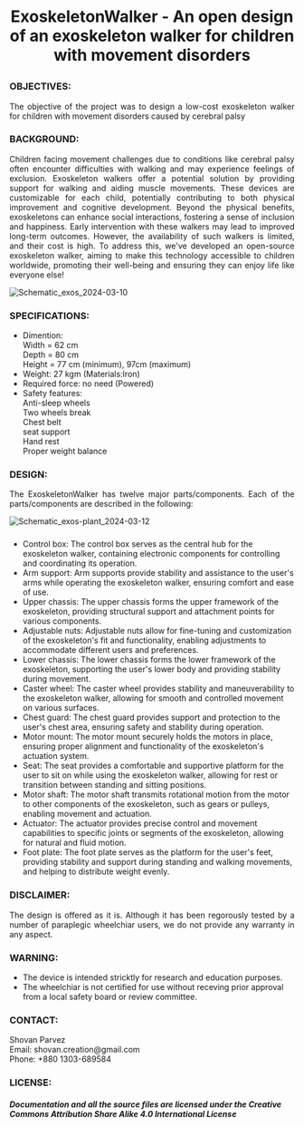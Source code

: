 # <P align="center"> ExoskeletonWalker - An open design of an exoskeleton walker for children with movement disorders
 
### OBJECTIVES:
<P align="justify"> The objective of the project was to design a low-cost exoskeleton walker for children with movement disorders caused by cerebral palsy 

### BACKGROUND:
<P align="justify"> Children facing movement challenges due to conditions like cerebral palsy often encounter difficulties with walking and may experience feelings of exclusion. Exoskeleton walkers offer a potential solution by providing support for walking and aiding muscle movements. These devices are customizable for each child, potentially contributing to both physical improvement and cognitive development. Beyond the physical benefits, exoskeletons can enhance social interactions, fostering a sense of inclusion and happiness. Early intervention with these walkers may lead to improved long-term outcomes. However, the availability of such walkers is limited, and their cost is high. To address this, we've developed an open-source exoskeleton walker, aiming to make this technology accessible to children worldwide, promoting their well-being and ensuring they can enjoy life like everyone else!</P>


 ![Schematic_exos_2024-03-10](https://github.com/SHOVANPARVEZ/Exoskeleton-walker-/assets/140902671/e80d4f03-78a7-4559-84dc-ae2a4ceb28bc)

       

### SPECIFICATIONS:
- Dimention: <br/>
  <tab/> Width = 62 cm <br/>
  <tab/> Depth = 80 cm <br/>
  <tab/> Height = 77 cm (minimum), 97cm (maximum) <br/>
- Weight: 27 kgm (Materials:Iron) <br/>
- Required force: no need (Powered) <br/>
- Safety features: <br/>
  <tab/> Anti-sleep wheels <br/>
  <tab/> Two wheels break <br/>
  <tab/> Chest belt <br/>
  <tab/> seat support <br/>
  <tab/> Hand rest <br/>
  <tab/> Proper weight balance <br/>
  
### DESIGN:
<P align="justify"> The ExoskeletonWalker has twelve major parts/components. Each of the parts/components are described in the following:
 

![Schematic_exos-plant_2024-03-12](https://github.com/SHOVANPARVEZ/Exoskeleton-walker-/assets/140902671/87f8fb77-3fca-4910-97eb-8cf9943ef468)


###
- Control box: The control box serves as the central hub for the exoskeleton walker, containing electronic components for controlling and coordinating its operation.
- Arm support: Arm supports provide stability and assistance to the user's arms while operating the exoskeleton walker, ensuring comfort and ease of use.
- Upper chassis: The upper chassis forms the upper framework of the exoskeleton, providing structural support and attachment points for various components.
- Adjustable nuts: Adjustable nuts allow for fine-tuning and customization of the exoskeleton's fit and functionality, enabling adjustments to accommodate different users and preferences.
- Lower chassis: The lower chassis forms the lower framework of the exoskeleton, supporting the user's lower body and providing stability during movement.
- Caster wheel: The caster wheel provides stability and maneuverability to the exoskeleton walker, allowing for smooth and controlled movement on various surfaces.
- Chest guard: The chest guard provides support and protection to the user's chest area, ensuring safety and stability during operation.
- Motor mount: The motor mount securely holds the motors in place, ensuring proper alignment and functionality of the exoskeleton's actuation system.
- Seat: The seat provides a comfortable and supportive platform for the user to sit on while using the exoskeleton walker, allowing for rest or transition between standing and sitting positions.
- Motor shaft: The motor shaft transmits rotational motion from the motor to other components of the exoskeleton, such as gears or pulleys, enabling movement and actuation.
- Actuator: The actuator provides precise control and movement capabilities to specific joints or segments of the exoskeleton, allowing for natural and fluid motion.
- Foot plate: The foot plate serves as the platform for the user's feet, providing stability and support during standing and walking movements, and helping to distribute weight evenly.
  
### DISCLAIMER:
<P align="justify"> The design is offered as it is. Although it has been regorously tested by a number of paraplegic wheelchiar users, we do not provide any warranty in any aspect.

### WARNING:
- The device is intended stricktly for research and education purposes.
- The wheelchiar is not certified for use without receving prior approval from a local safety board or review committee.

### CONTACT:
<P align="justify"> Shovan Parvez <br/>
 Email: shovan.creation@gmail.com <br/>
 Phone: +880 1303-689584 <br/>

### LICENSE:
##### Documentation and all the source files are licensed under the Creative Commons Attribution Share Alike 4.0 International License
